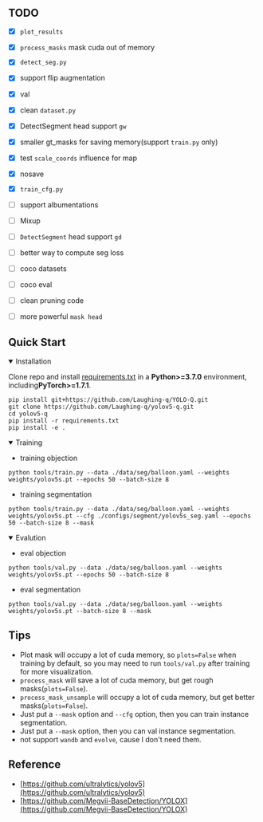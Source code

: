 

## TODO
- [X] `plot_results`
- [X] `process_masks` mask cuda out of memory
- [X] `detect_seg.py`
- [X] support flip augmentation
- [X] val
- [X] clean `dataset.py`
- [X] DetectSegment head support `gw`
- [X] smaller gt_masks for saving memory(support `train.py` only)
- [X] test `scale_coords` influence for map
- [X] nosave
- [X] `train_cfg.py`
- [ ] support albumentations
- [ ] Mixup
- [ ] `DetectSegment` head support `gd`
- [ ] better way to compute seg loss
- [ ] coco datasets
- [ ] coco eval
- [ ] clean pruning code
- [ ] more powerful `mask head`


## Quick Start

<details open>
<summary>Installation</summary>

Clone repo and install [requirements.txt](https://github.com/Laughing-q/yolov5-q/blob/master/requirements.txt) in a
**Python>=3.7.0** environment, including**PyTorch>=1.7.1**.

```shell
pip install git+https://github.com/Laughing-q/YOLO-Q.git
git clone https://github.com/Laughing-q/yolov5-q.git
cd yolov5-q
pip install -r requirements.txt
pip install -e .
```

</details>


<details open>
<summary>Training</summary>

- training objection
```shell
python tools/train.py --data ./data/seg/balloon.yaml --weights weights/yolov5s.pt --epochs 50 --batch-size 8
```

- training segmentation
```shell
python tools/train.py --data ./data/seg/balloon.yaml --weights weights/yolov5s.pt --cfg ./configs/segment/yolov5s_seg.yaml --epochs 50 --batch-size 8 --mask
```

</details>

<details open>
<summary>Evalution</summary>

- eval objection
```shell
python tools/val.py --data ./data/seg/balloon.yaml --weights weights/yolov5s.pt --epochs 50 --batch-size 8
```

- eval segmentation
```shell
python tools/val.py --data ./data/seg/balloon.yaml --weights weights/yolov5s.pt --batch-size 8 --mask
```

</details>


## Tips
- Plot mask will occupy a lot of cuda memory, so `plots=False` when training by default, so you may need to run `tools/val.py` after training for more visualization.
- `process_mask` will save a lot of cuda memory, but get rough masks(`plots=False`).
- `process_mask_unsample` will occupy a lot of cuda memory, but get better masks(`plots=False`).
- Just put a `--mask` option and `--cfg` option, then you can train instance segmentation.
- Just put a `--mask` option, then you can val instance segmentation.
- not support `wandb` and `evolve`, cause I don't need them.

## Reference
- [https://github.com/ultralytics/yolov5](https://github.com/ultralytics/yolov5)
- [https://github.com/Megvii-BaseDetection/YOLOX](https://github.com/Megvii-BaseDetection/YOLOX)
